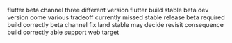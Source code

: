 flutter beta channel three different version flutter build stable beta dev version come various tradeoff currently missed stable release beta required build correctly beta channel fix land stable may decide revisit consequence build correctly able support web target